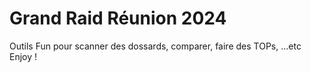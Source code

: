 # Grand Raid Réunion 2024
Outils Fun pour scanner des dossards, comparer, faire des TOPs, ...etc
Enjoy !
